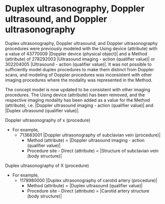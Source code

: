 # Duplex ultrasonography, Doppler ultrasound, and Doppler ultrasonography

Duplex ultrasonography, Doppler ultrasound, and Doppler ultrasonography procedures were previously modeled with the Using device (attribute) with a value of 43770009 |Doppler device (physical object)| and a Method (attribute) of 278292003 |Ultrasound imaging - action (qualifier value)| or 302204005 |Ultrasound - action (qualifier value)|.  It was not possible to sufficiently model duplex procedures to make them distinct from Doppler scans, and modeling of Doppler procedures was inconsistent with other imaging procedures where the modality was represented in the Method. &#x20;

The concept model is now updated to be consistent with other imaging procedures.  The Using device (attribute) has been removed, and the respective imaging modality has been added as a value for the Method (attribute), i.e. |Doppler ultrasound imaging - action (qualifier value)| and |Duplex ultrasound (qualifier value)|. &#x20;

Doppler ultrasonography of x (procedure)

* For example,
  * 713683001 |Doppler ultrasonography of subclavian vein (procedure)|
    * Method (attribute) = |Doppler ultrasound imaging - action (qualifier value)|
    * Procedure site - Direct (attribute) = |Structure of subclavian vein (body structure)|

Duplex ultrasonography of X (procedure)

* For example,
  * 1178980000 |Duplex ultrasonography of carotid artery (procedure)|
    * Method (attribute) = |Duplex ultrasound (qualifier value)|
    * Procedure site - Direct (attribute) = |Carotid artery structure (body structure)|
